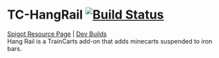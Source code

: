 # TC-HangRail [![Build Status](https://drone.io/github.com/bergerhealer/TC-HangRail/status.png)](https://drone.io/github.com/bergerhealer/TC-HangRail/latest)
[Spigot Resource Page](https://www.spigotmc.org/resources/tc-hangrail.10224/) | [Dev Builds](https://drone.io/github.com/bergerhealer/TC-HangRail/files)  
Hang Rail is a TrainCarts add-on that adds minecarts suspended to iron bars.
